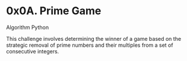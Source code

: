# 0x0A. Prime Game
Algorithm
Python

This challenge involves determining the winner of a game based on the strategic removal of prime numbers and their multiples from a set of consecutive integers.
